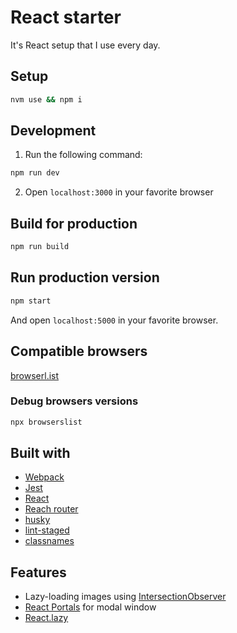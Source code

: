 # React starter

It's React setup that I use every day.

## Setup

```sh
nvm use && npm i
```

## Development

1. Run the following command:

```sh
npm run dev
```

2. Open `localhost:3000` in your favorite browser

## Build for production

```sh
npm run build
```

## Run production version

```sh
npm start
```

And open `localhost:5000` in your favorite browser.

## Compatible browsers

[browserl.ist](https://browserl.ist/?q=%3E0.3%25%2C+not+ie+10%2C+not+ie+11%2C+not+op_mini+all)

### Debug browsers versions

```sh
npx browserslist
```

## Built with

- [Webpack](https://webpack.js.org/)
- [Jest](https://jestjs.io/)
- [React](https://reactjs.org/)
- [Reach router](https://reach.tech/router)
- [husky](https://github.com/typicode/husky)
- [lint-staged](https://github.com/okonet/lint-staged)
- [classnames](https://github.com/JedWatson/classnames)

## Features

- Lazy-loading images using [IntersectionObserver](https://developers.google.com/web/updates/2016/04/intersectionobserver)
- [React Portals](https://reactjs.org/docs/portals.html) for modal window
- [React.lazy](https://reactjs.org/docs/code-splitting.html#reactlazy)

